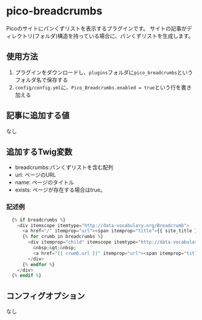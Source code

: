 pico-breadcrumbs
================
Picoのサイトにパンくずリストを表示するプラグインです。
サイトの記事がディレクトリ(フォルダ)構造を持っている場合に、パンくずリストを生成します。

## 使用方法

1. プラグインをダウンロードし、`plugins`フォルダに`pico_breadcrumbs`というフォルダ名で保存する
2. `config/config.yml`に、`Pico_Breadcrumbs.enabled = true`という行を書き加える

## 記事に追加する値

なし

##  追加するTwig変数

 * breadcrumbs:パンくずリストを含む配列
  * url: ページのURL
  * name: ページのタイトル
  * exists: ページが存在する場合はtrue。

### 記述例

```php
  {% if breadcrumbs %}
    <div itemscope itemtype="http://data-vocabulary.org/Breadcrumb">
      <a href="/" itemprop="url"><span itemprop="title">{{ site_title }}</span></a>
      {% for crumb in breadcrumbs %}
        <div itemprop="child" itemscope itemtype="http://data-vocabulary.org/Breadcrumb">
          &nbsp;&gt;&nbsp; 
          <a href="{{ crumb.url }}" itemprop="url"><span itemprop="title">{{ crumb.name }}</span></a>
        </div>
      {% endfor %}
    </div>
  {% endif %}
```

##  コンフィグオプション
なし